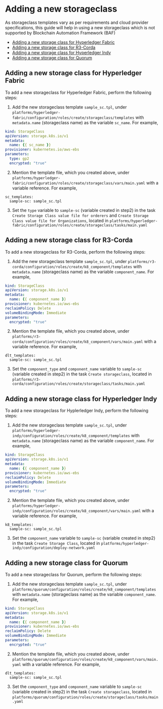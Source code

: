 <a name = "adding-new-storageclass"></a>
# Adding a new storageclass
As storageclass templates vary as per requirements and cloud provider specifications, this guide will help in using a new storageclass which is not supported by Blockchain Automation Framework (BAF)

  - [Adding a new storage class for Hyperledger Fabric](#fabric)
  - [Adding a new storage class for R3-Corda](#corda)
  - [Adding a new storage class for Hyperledger Indy](#indy)
  - [Adding a new storage class for Quorum](#quorum)


<a name = "fabric"></a>
## Adding a new storage class for Hyperledger Fabric

To add a new storageclass for Hyperledger Fabric, perform the following steps:

1. Add the new storageclass template `sample_sc.tpl`, under `platforms/hyperledger-fabric/configuration/roles/create/storageclass/templates` with `metadata.name` (storageclass name) as the variable `sc_name`. For example,
```yaml
kind: StorageClass
apiVersion: storage.k8s.io/v1
metadata:
  name: {{ sc_name }}
provisioner: kubernetes.io/aws-ebs
parameters:
  type: gp2
  encrypted: "true"
```
2. Mention the template file, which you created above, under `platforms/hyperledger-fabric/configuration/roles/create/storageclass/vars/main.yaml` with a variable reference. For example,
```
sc_templates:
  sample-sc: sample_sc.tpl
```
3. Set the `type` variable to `sample-sc` (variable created in step2) in the task `Create Storage Class value file for orderers` and `Create Storage Class value file for Organizations`, located in `platforms/hyperledger-fabric/configuration/roles/create/storageclass/tasks/main.yaml`  


<a name = "corda"></a>
## Adding a new storage class for R3-Corda

To add a new storageclass for R3-Corda, perform the following steps:

1. Add the new storageclass template `sample_sc.tpl`, under `platforms/r3-corda/configuration/roles/create/k8_component/templates` with `metadata.name` (storageclass name) as the variable `component_name`. For example,
```yaml
kind: StorageClass
apiVersion: storage.k8s.io/v1
metadata:
  name: {{ component_name }}
provisioner: kubernetes.io/aws-ebs
reclaimPolicy: Delete
volumeBindingMode: Immediate
parameters:
  encrypted: "true"  
```
2. Mention the template file, which you created above, under `platforms/r3-corda/configuration/roles/create/k8_component/vars/main.yaml` with a variable reference. For example,
```
dlt_templates:
  sample-sc: sample_sc.tpl
```
3. Set the `component_type` and `component_name` variable to `sample-sc` (variable created in step2) in the task `Create storageclass`, located in `platforms/r3-corda/configuration/roles/create/storageclass/tasks/main.yaml`


<a name = "indy"></a>
## Adding a new storage class for Hyperledger Indy

To add a new storageclass for Hyplerledger Indy, perform the following steps:

1. Add the new storageclass template `sample_sc.tpl`, under `platforms/hyperledger-indy/configuration/roles/create/k8_component/templates` with `metadata.name` (storageclass name) as the variable `component_name`. For example,
```yaml
kind: StorageClass
apiVersion: storage.k8s.io/v1
metadata:
  name: {{ component_name }}
provisioner: kubernetes.io/aws-ebs
reclaimPolicy: Delete
volumeBindingMode: Immediate
parameters:
  encrypted: "true"  
```
2. Mention the template file, which you created above, under `platforms/hyperledger-indy/configuration/roles/create/k8_component/vars/main.yaml` with a variable reference. For example,
```
k8_templates:
  sample-sc: sample_sc.tpl
```
3. Set the `component_name` variable to `sample-sc` (variable created in step2) in the task `Create Storage Class`, located in `platforms/hyperledger-indy/configuration/deploy-network.yaml`

<a name = "quorum"></a>
## Adding a new storage class for Quorum

To add a new storageclass for Quorum, perform the following steps:

1. Add the new storageclass template `sample_sc.tpl`, under `platforms/quorum/configuration/roles/create/k8_component/templates` with `metadata.name` (storageclass name) as the variable `component_name`. For example,
```yaml
kind: StorageClass
apiVersion: storage.k8s.io/v1
metadata:
  name: {{ component_name }}
provisioner: kubernetes.io/aws-ebs
reclaimPolicy: Delete
volumeBindingMode: Immediate
parameters:
  encrypted: "true"  
```
2. Mention the template file, which you created above, under `platforms/quorum/configuration/roles/create/k8_component/vars/main.yaml` with a variable reference. For example,
```
dlt_templates:
  sample-sc: sample_sc.tpl
```
3. Set the `component_type` and `component_name` variable to `sample-sc` (variable created in step2) in the task `Create storageclass`, located in `platforms/quorum/configuration/roles/create/storageclass/tasks/main.yaml`
